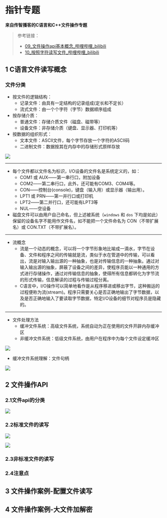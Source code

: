 # 指针专题

**来自传智播客的C语言和C++文件操作专题**

> 参考链接：
>
> - [09_文件操作api基本概念_哔哩哔哩_bilibili](https://www.bilibili.com/video/BV1ss411A7Dm/?p=86)
> - [10_按照字符读写文件_哔哩哔哩_bilibili](https://www.bilibili.com/video/BV1ss411A7Dm?p=87)

## 1 C语言文件读写概念

### 文件分类

- 按文件的逻辑结构：
  - 记录文件：由具有一定结构的记录组成(定长和不定长）
  - 流式文件：由一个个字符（字节）数据顺序组成
- 按存储介质：
  - 普通文件：存储介质文件（磁盘、磁带等）
  - 设备文件：非存储介质（键盘、显示器、打印机等）
- 按数据的组织形式：
  - 文本文件：ASCII文件，每个字节存放一个字符的ASCII码
  - 二进制文件：数据按其在内存中的存储形式原样存放

![](https://gitee.com/C_YouShao/mdpic/raw/master/img/202308271235801-内存中存储形式.png)

---

- 每个文件都以文件名为标识，I/O设备的文件名是系统定义的，如：
  - COM1 或 AUX――第一串行口，附加设备
  - COM2――第二串行口，此外，还可能有COM3、COM4等。
  - CON――控制台(console)，键盘（输入用）或显示器（输出用）。
  - LPT1 或 PRN――第一并行口或打印机
  - LPT2――第二并行口，还可能有LPT3等
  - NUL――空设备
- 磁盘文件可以由用户自己命名，但上述被系统（`windows` 和 `dos` 下均是如此）保留的设备名字不能用作文件名，如不能把一个文件命名为 CON（不带扩展名）或 CON.TXT（不带扩展名）。

---

- 流概念
  - 流是一个动态的概念，可以将一个字节形象地比喻成一滴水，字节在设备、文件和程序之间的传输就是流，类似于水在管道中的传输，可以看出，流是对输入输出源的一种抽象，也是对传输信息的一种抽象。通过对输入输出源的抽象，屏蔽了设备之间的差异，使程序员能以一种通用的方式进行存储操作，通过对传输信息的抽象，使得所有信息都转化为字节流的形式传输，信息解读的过程与传输过程分离。
  - C语言中，I/O操作可以简单地看作是从程序移进或移出字节，这种搬运的过程便称为流(stream)。程序只需要关心是否正确地输出了字节数据，以及是否正确地输入了要读取字节数据，特定I/O设备的细节对程序员是隐藏的。

---

- 文件处理方法
  - 缓冲文件系统：高级文件系统，系统自动为正在使用的文件开辟内存缓冲区
  - 非缓冲文件系统：低级文件系统，由用户在程序中为每个文件设定缓冲区

![](https://gitee.com/C_YouShao/mdpic/raw/master/img/202308271245335-文件处理方法.png)

- 缓冲文件系统理解：文件句柄

![](https://gitee.com/C_YouShao/mdpic/raw/master/img/202308271247373-缓冲文件系统理解.png)



## 2 文件操作API

### 2.1文件api的分类

![](https://gitee.com/C_YouShao/mdpic/raw/master/img/202308271249658-fileApi.png)

### 2.2标准文件的读写

![](https://gitee.com/C_YouShao/mdpic/raw/master/img/202308271250758-fopen.png)

![](https://gitee.com/C_YouShao/mdpic/raw/master/img/202308271250780-fopen1.png)





### 2.3非标准文件的读写

### 2.4注意点

## 3 文件操作案例-配置文件读写



## 4 文件操作案例-大文件加解密


